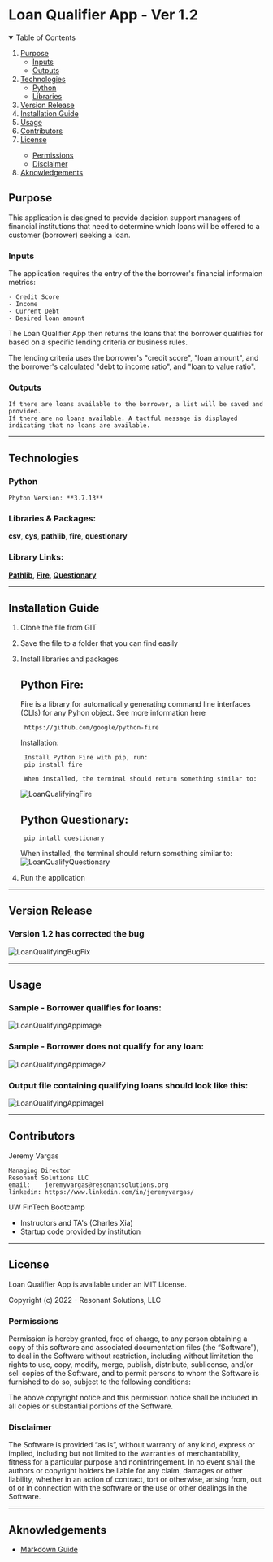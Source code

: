 # Loan Qualifier App - Ver 1.2


<!-- TABLE OF CONTENTS -->
<details open="open">
  <summary>Table of Contents</summary>
  <ol>
    <li>
      <a href="#purpose">Purpose</a>
      <ul>
        <li><a href="#inputs">Inputs</a></li>
        <li><a href="#outputs">Outputs</a></li>
      </ul>
    </li>
    <li>
      <a href="#technologies">Technologies</a>
      <ul>
        <li><a href="#python">Python</a></li>
        <li><a href="#libraries">Libraries</a></li>
      </ul>
    </li>
    <li><a href="#version-release">Version Release</a></li>
    <li><a href="#installation-guide">Installation Guide</a></li>
    <li><a href="#usage">Usage</a></li>
    <li><a href="#contributors">Contributors</a></li>
    <li><a href="#license">License</a></li>
        <ul>
        <li><a href="#permissions">Permissions</a></li>
        <li><a href="#disclaimer">Disclaimer</a></li>
        </ul>
    </li>
    <li><a href="#aknowledgements">Aknowledgements</a></li>
</details>

<!--Purpose -->
## Purpose
This application is designed to provide decision support managers of financial institutions that need to determine which loans will be offered to a customer (borrower) seeking a loan.

### Inputs
The application requires the entry of the the borrower's financial informaion metrics: 

    - Credit Score
    - Income
    - Current Debt
    - Desired loan amount

The Loan Qualifier App then returns the loans that the borrower qualifies for based on a specific lending criteria or business rules. 

The lending criteria uses the borrower's "credit score", "loan amount", and the borrower's calculated "debt to income ratio", and "loan to value ratio".
### Outputs
    If there are loans available to the borrower, a list will be saved and provided. 
    If there are no loans available. A tactful message is displayed indicating that no loans are available.

---
<!--Technologies -->
## Technologies
### Python

    Phyton Version: **3.7.13**

### Libraries & Packages: 
   **csv**, **cys**, **pathlib**, **fire**, **questionary**

### Library Links:
**[Pathlib](https://docs.python.org/3/library/pathlib.html), [Fire](https://github.com/google/python-fire), [Questionary](https://pypi.org/project/questionary/)**

---
<!--Installation Guide -->
## Installation Guide

1. Clone the file from GIT
2. Save the file to a folder that you can find easily
3. Install libraries and packages

    ## Python Fire: 
    Fire is a library for automatically generating command line interfaces (CLIs) for any Pyhon object.
    See more information here
    
        https://github.com/google/python-fire
    
    Installation:

        Install Python Fire with pip, run: 
        pip install fire

        When installed, the terminal should return something similar to:
      ![LoanQualifyingFire](./images/fire.png)

    ## Python Questionary: 
        pip intall questionary
      
      When installed, the terminal should return something similar to:
      ![LoanQualifyQuestionary](./images/questionary.png)
4. Run the application


---
<!--Version Release -->
## Version Release

### Version 1.2 has corrected the bug

![LoanQualifyingBugFix](./images/bug_fixed.png)

---
<!--Usage -->
## Usage

### Sample - Borrower qualifies for loans:

![LoanQualifyingAppimage](./images/loan_app_works.png)



### Sample - Borrower does not qualify for any loan:

![LoanQualifyingAppimage2](./images/loan_app_no_loan.png)



### Output file containing qualifying loans should look like this:

![LoanQualifyingAppimage1](./images/loan_app_file_saved.png)


---
<!--Contributors -->
## Contributors

Jeremy Vargas

    Managing Director
    Resonant Solutions LLC
    email:    jeremyvargas@resonantsolutions.org
    linkedin: https://www.linkedin.com/in/jeremyvargas/

UW FinTech Bootcamp
- Instructors and TA's (Charles Xia)
- Startup code provided by institution

---
<!--License -->
## License
Loan Qualifier App is available under an MIT License.

Copyright (c) 2022 - Resonant Solutions, LLC

### Permissions
Permission is hereby granted, free of charge, to any person obtaining a copy of this software and associated documentation files (the “Software”), to deal in the Software without restriction, including without limitation the rights to use, copy, modify, merge, publish, distribute, sublicense, and/or sell copies of the Software, and to permit persons to whom the Software is furnished to do so, subject to the following conditions:

The above copyright notice and this permission notice shall be included in all copies or substantial portions of the Software.
### Disclaimer
The Software is provided “as is”, without warranty of any kind, express or implied, including but not limited to the warranties of merchantability, fitness for a particular purpose and noninfringement. In no event shall the authors or copyright holders be liable for any claim, damages or other liability, whether in an action of contract, tort or otherwise, arising from, out of or in connection with the software or the use or other dealings in the Software.

---
<!--Aknowledgements -->
## Aknowledgements
* [Markdown Guide](https://www.markdownguide.org/basic-syntax/#reference-style-links)


<!-- MARKDOWN LINKS & IMAGES -->
<!-- https://www.markdownguide.org/basic-syntax/#reference-style-links -->